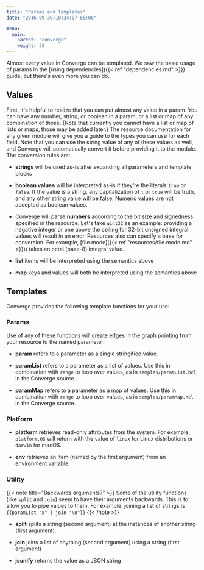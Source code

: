 ```yaml
---
title: "Params and Templates"
date: "2016-09-30T10:34:07-05:00"

menu:
  main:
    parent: "converge"
    weight: 50
---
```


Almost every value in Converge can be templated. We saw the basic usage of
params in the [using dependencies]({{< ref "dependencies.md" >}}) guide, but
there's even more you can do.

## Values

First, it's helpful to realize that you can put almost any value in a param. You
can have any number, string, or boolean in a param, or a list or map of any
combination of those. (Note that currently you cannot have a list or map of
lists or maps, those may be added later.) The resource documentation for any
given module will give you a guide to the types you can use for each field. Note
that you can use the string value of any of these values as well, and Converge
will automatically convert it before providing it to the module. The conversion
rules are:

- **strings** will be used as-is after expanding all parameters and template
  blocks

- **boolean values** will be interpreted as-is if they're the literals `true` or
  `false`. If the value is a string, any capitalization of `t` or `true` will be
  truth, and any other string value will be false. Numeric values are not
  accepted as boolean values.

- Converge will parse **numbers** according to the bit size and signedness
  specified in the resource. Let's take `uint32` as an example: providing a
  negative integer or one above the ceiling for 32-bit unsigned integral values
  will result in an error. Resources also can specify a base for conversion. For
  example, [file.mode]({{< ref "resources/file.mode.md" >}})) takes an octal
  (base-8) integral value.

- **list** items will be interpreted using the semantics above

- **map** keys and values will both be interpreted using the semantics above

## Templates

Converge provides the following template functions for your use:

### Params

Use of any of these functions will create edges in the graph pointing from your
resource to the named parameter.

- **param** refers to a parameter as a single stringified value.

- **paramList** refers to a parameter as a list of values. Use this in
  combination with `range` to loop over values, as in `samples/paramList.hcl` in
  the Converge source.

- **paramMap** refers to a parameter as a map of values. Use this in combination
  with `range` to loop over values, as in `samples/paramMap.hcl` in the Converge
  source.

### Platform

- **platform** retrieves read-only attributes from the system. For example,
  `platform.OS` will return with the value of `linux` for Linux distributions or
  `darwin` for macOS.

- **env** retrieves an item (named by the first argument) from an environment
  variable

### Utility

{{< note title="Backwards arguments?" >}}
Some of the utility functions (like `split` and `join`) seem to have their
arguments backwards. This is to allow you to pipe values to them. For example,
joining a list of strings is `{{paramList "x" | join "\n"}}`
{{< /note >}}

- **split** splits a string (second argument) at the instances of another string
  (first argument).

- **join** joins a list of anything (second argument) using a string (first
  argument)

- **jsonify** returns the value as a JSON string

